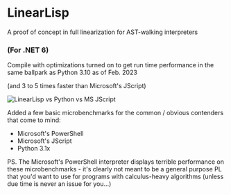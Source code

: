 # LinearLisp
A proof of concept in full linearization for AST-walking interpreters

### (For .NET 6)
Compile with optimizations turned on to get run time performance in the same ballpark as Python 3.10 as of Feb. 2023

(and 3 to 5 times faster than Microsoft's JScript)

![LinearLisp vs Python vs MS JScript](https://user-images.githubusercontent.com/1055314/221786705-3559b9bb-1465-4935-be1b-ee6b06c36ec1.jpg)

Added a few basic microbenchmarks for the common / obvious contenders that come to mind:
* Microsoft's PowerShell
* Microsoft's JScript
* Python 3.1x

PS.
The Microsoft's PowerShell interpreter displays terrible performance on these microbenchmarks - it's clearly not meant to be a general purpose PL that you'd want to use for programs with calculus-heavy algorithms (unless due time is never an issue for you...)
